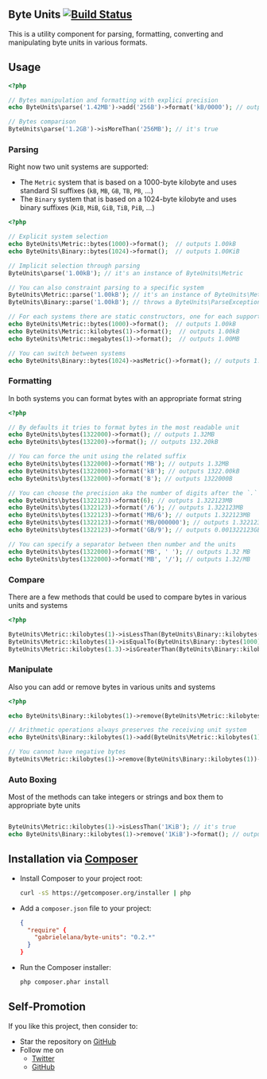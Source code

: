## Byte Units [![Build Status](https://travis-ci.org/gabrielelana/byte-units.svg?branch=master)](https://travis-ci.org/gabrielelana/byte-units)
This is a utility component for parsing, formatting, converting and manipulating byte units in various formats.

## Usage
```php
<?php

// Bytes manipulation and formatting with explici precision
echo ByteUnits\parse('1.42MB')->add('256B')->format('kB/0000'); // outputs 1420.2560kB

// Bytes comparison
ByteUnits\parse('1.2GB')->isMoreThan('256MB'); // it's true
```

### Parsing
Right now two unit systems are supported:
* The `Metric` system that is based on a 1000-byte kilobyte and uses standard SI suffixes (`kB`, `MB`, `GB`, `TB`, `PB`, …)
* The `Binary` system that is based on a 1024-byte kilobyte and uses binary suffixes (`KiB`, `MiB`, `GiB`, `TiB`, `PiB`, …)

```php
<?php

// Explicit system selection
echo ByteUnits\Metric::bytes(1000)->format();  // outputs 1.00kB
echo ByteUnits\Binary::bytes(1024)->format();  // outputs 1.00KiB

// Implicit selection through parsing
ByteUnits\parse('1.00kB'); // it's an instance of ByteUnits\Metric

// You can also constraint parsing to a specific system
ByteUnits\Metric::parse('1.00kB'); // it's an instance of ByteUnits\Metric
ByteUnits\Binary::parse('1.00kB'); // throws a ByteUnits\ParseException

// For each systems there are static constructors, one for each supported unit
echo ByteUnits\Metric::bytes(1000)->format();  // outputs 1.00kB
echo ByteUnits\Metric::kilobytes(1)->format();  // outputs 1.00kB
echo ByteUnits\Metric::megabytes(1)->format();  // outputs 1.00MB

// You can switch between systems
echo ByteUnits\Binary::bytes(1024)->asMetric()->format(); // outputs 1.02kB
```

### Formatting
In both systems you can format bytes with an appropriate format string
```php
<?php

// By defaults it tries to format bytes in the most readable unit
echo ByteUnits\bytes(1322000)->format(); // outputs 1.32MB
echo ByteUnits\bytes(132200)->format(); // outputs 132.20kB

// You can force the unit using the related suffix
echo ByteUnits\bytes(1322000)->format('MB'); // outputs 1.32MB
echo ByteUnits\bytes(1322000)->format('kB'); // outputs 1322.00kB
echo ByteUnits\bytes(1322000)->format('B'); // outputs 1322000B

// You can choose the precision aka the number of digits after the `.`
echo ByteUnits\bytes(1322123)->format(6); // outputs 1.322123MB
echo ByteUnits\bytes(1322123)->format('/6'); // outputs 1.322123MB
echo ByteUnits\bytes(1322123)->format('MB/6'); // outputs 1.322123MB
echo ByteUnits\bytes(1322123)->format('MB/000000'); // outputs 1.322123MB
echo ByteUnits\bytes(1322123)->format('GB/9'); // outputs 0.001322123GB

// You can specify a separator between then number and the units
echo ByteUnits\bytes(1322000)->format('MB', ' '); // outputs 1.32 MB
echo ByteUnits\bytes(1322000)->format('MB', '/'); // outputs 1.32/MB
```

### Compare
There are a few methods that could be used to compare bytes in various units and systems
```php
<?php

ByteUnits\Metric::kilobytes(1)->isLessThan(ByteUnits\Binary::kilobytes(1)); // it's true
ByteUnits\Metric::kilobytes(1)->isEqualTo(ByteUnits\Binary::bytes(1000)); // it's true
ByteUnits\Metric::kilobytes(1.3)->isGreaterThan(ByteUnits\Binary::kilobytes(1)); // it's true
```

### Manipulate
Also you can add or remove bytes in various units and systems
```php
<?php

echo ByteUnits\Binary::kilobytes(1)->remove(ByteUnits\Metric::kilobytes(1))->format(); // outputs 24B

// Arithmetic operations always preserves the receiving unit system
echo ByteUnits\Binary::kilobytes(1)->add(ByteUnits\Metric::kilobytes(1))->format(); // outputs 1.98KiB

// You cannot have negative bytes
ByteUnits\Metric::kilobytes(1)->remove(ByteUnits\Binary::kilobytes(1))->format(); // throws ByteUnits\NegativeBytesException
```

### Auto Boxing
Most of the methods can take integers or strings and box them to appropriate byte units
```php

ByteUnits\Metric::kilobytes(1)->isLessThan('1KiB'); // it's true
echo ByteUnits\Binary::kilobytes(1)->remove('1KiB')->format(); // outputs 24B
```

## Installation via [Composer](http://getcomposer.org/)

* Install Composer to your project root:
  ```bash
  curl -sS https://getcomposer.org/installer | php
  ```

* Add a `composer.json` file to your project:
  ```json
  {
    "require" {
      "gabrielelana/byte-units": "0.2.*"
    }
  }
  ```

* Run the Composer installer:
  ```bash
  php composer.phar install
  ```

## Self-Promotion
If you like this project, then consider to:
* Star the repository on [GitHub](https://github.com/gabrielelana/byte-units)
* Follow me on
  * [Twitter](http://twitter.com/gabrielelana)
  * [GitHub](https://github.com/gabrielelana)
